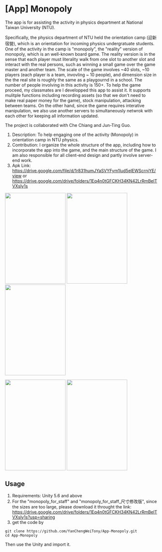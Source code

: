 # [App] Monopoly


The app is for assisting the activity in physics department at National Taiwan University (NTU). 

Specifically, the physics department of NTU held the orientation camp (迎新宿營), which is an orientation for incoming physics undergratuate students. One of the activity in the camp is "monopoly", the "reality" version of monopoly, which is an well-known board game. The reality version is in the sense that each player must literality walk from one slot to another slot and interact with the real persons, such as winning a small game over the game master and another team. The scale of the game involves ~40 slots, ~10 players (each player is a team, invovling ~ 10 people), and dimension size in the the real site is roughly the same as a playgournd in a school. The number of people involving in this activity is 150+. To help the game proceed, my classmates are I developped this app to assist it. It supports mulitple functions including recording assets (so that we don't need to make real paper money for the game), stock manipulation, attacking between teams. On the other hand, since the game requires interative manipulation, we also use another servers to simultaneously netwrok with each other for keeping all information updated.


The project is collaborated with Che Chiang and Jun-Ting Guo.

1. Description: To help engaging one of the activity (Monopoly) in orientation camp in NTU
physics.
2. Contribution: I organize the whole structure of the app, including how to incorporate the app
into the game, and the main structure of the game. I am also responsible for all client-end design
and partly involve server-end work.
3. Apk Link: 
https://drive.google.com/file/d/1r831humJYaSVYFym1lud5eIEWScrnjYE/view
or
https://drive.google.com/drive/folders/1Eq4n0tGFCKH34KN42LrRmBelTVXsIy1s

<!-- ![image](https://github.com/YanChengWeiTony/Apps-Monopoly/blob/master/display.png) -->

<img src="https://github.com/YanChengWeiTony/Apps-Monopoly/blob/master/display.png" width="200" height="300"> <img src="https://github.com/YanChengWeiTony/Apps-Monopoly/blob/master/display2.png" width="200" height="300"> <img src="https://github.com/YanChengWeiTony/Apps-Monopoly/blob/master/display3.png" width="200" height="300">

<img src="https://github.com/YanChengWeiTony/Apps-Monopoly/blob/master/display4.png" width="200" height="300"> <img src="https://github.com/YanChengWeiTony/Apps-Monopoly/blob/master/display5.png" width="200" height="300">

## Usage

1. Requirements: Unity 5.6 and above
2. For the "monopoly_for_staff" and "monopoly_for_staff_尺寸修改版", since the sizes are too large, please download it throught the link: https://drive.google.com/drive/folders/1Eq4n0tGFCKH34KN42LrRmBelTVXsIy1s?usp=sharing
3. get the code by
  ```
  git clone https://github.com/YanChengWeiTony/App-Monopoly.git
  cd App-Monopoly
  ```
  Then use the Unity and import it.




